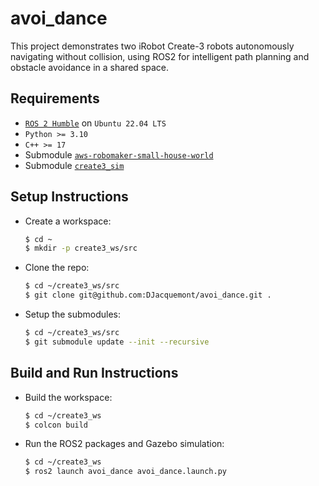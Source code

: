 # avoi_dance
This project demonstrates two iRobot Create-3 robots autonomously navigating without collision, using ROS2 for intelligent path planning and obstacle avoidance in a shared space.

## Requirements
* [`ROS 2 Humble`](https://docs.ros.org/en/ros2_documentation/humble/) on `Ubuntu 22.04 LTS`
* `Python >= 3.10`
* `C++ >= 17`
* Submodule [`aws-robomaker-small-house-world`](git@github.com:aws-robotics/aws-robomaker-small-house-world.git)
* Submodule [`create3_sim`](git@github.com:iRobotEducation/create3_sim.git)

## Setup Instructions
* Create a workspace:
    ```bash
    $ cd ~
    $ mkdir -p create3_ws/src
    ```
* Clone the repo:
    ```bash
    $ cd ~/create3_ws/src
    $ git clone git@github.com:DJacquemont/avoi_dance.git .
    ```
* Setup the submodules:
    ```bash
    $ cd ~/create3_ws/src
    $ git submodule update --init --recursive
    ```

## Build and Run Instructions
* Build the workspace:
    ```bash
    $ cd ~/create3_ws
    $ colcon build
    ```
* Run the ROS2 packages and Gazebo simulation:
    ```bash
    $ cd ~/create3_ws
    $ ros2 launch avoi_dance avoi_dance.launch.py
    ```

